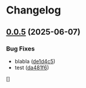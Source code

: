 # Changelog

## [0.0.5](https://github.com/florian-sanders/zed-stylelint/compare/0.0.4...v0.0.5) (2025-06-07)


### Bug Fixes

* blabla ([de1d4c5](https://github.com/florian-sanders/zed-stylelint/commit/de1d4c57fc48da33e16636539267c5013654afbc))
* test ([da481f6](https://github.com/florian-sanders/zed-stylelint/commit/da481f67e6298c0454e5aec2e817c7a23394c8e2))

[]
